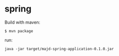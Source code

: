 # spring

Build with maven:
```
$ mvn package
```
run:
```
java -jar target/majd-spring-application-0.1.0.jar
```
